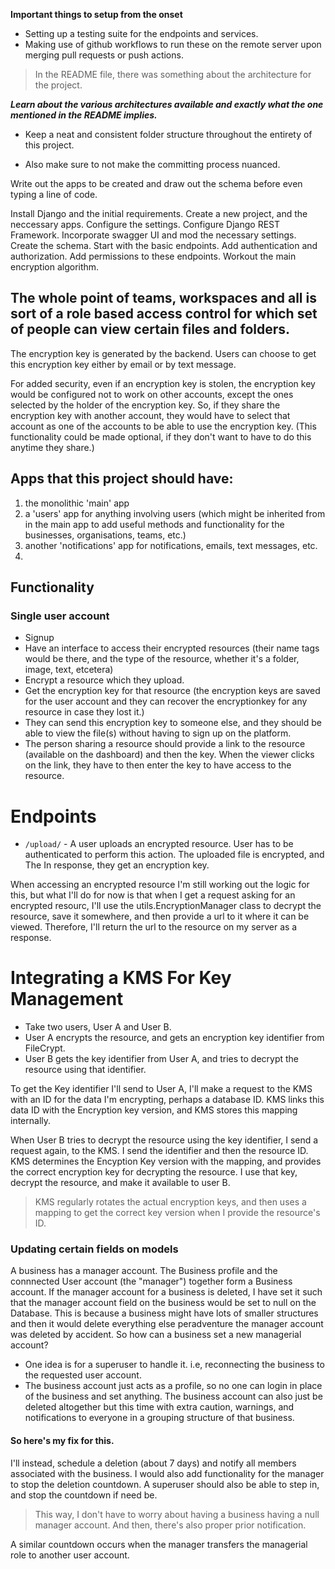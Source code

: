 **Important things to setup from the onset**
- Setting up a testing suite for the endpoints and services.
- Making use of github workflows to run these on the remote server upon merging pull requests or push actions.

> In the README file, there was something about the architecture for the project.

***Learn about the various architectures available and exactly what the one mentioned in the README implies.***

- Keep a neat and consistent folder structure throughout the entirety of this project.

- Also make sure to not make the committing process nuanced.

Write out the apps to be created and draw out the schema before even typing a line of code.



Install Django and the initial requirements.
Create a new project, and the neccessary apps.
Configure the settings.
Configure Django REST Framework.
Incorporate swagger UI and mod the necessary settings.
Create the schema.
Start with the basic endpoints.
Add authentication and authorization.
Add permissions to these endpoints.
Workout the main encryption algorithm.


## The whole point of teams, workspaces and all is sort of a role based access control for which set of people can view certain files and folders.


The encryption key is generated by the backend. Users can choose to get this encryption key either by email or by text message.

For added security, even if an encryption key is stolen, the encryption key would be configured not to work on other accounts, except the ones selected by the holder of the encryption key. So, if they share the encryption key with another account, they would have to select that account as one of the accounts to be able to use the encryption key. (This functionality could be made optional, if they don't want to have to do this anytime they share.)

## Apps that this project should have:

1. the monolithic 'main' app
2. a 'users' app for anything involving users (which might be inherited from in the main app to add useful methods and functionality for the businesses, organisations, teams, etc.)
3. another 'notifications' app for notifications, emails, text messages, etc.
4. 


## Functionality

### Single user account

- Signup
- Have an interface to access their encrypted resources (their name tags would be there, and the type of the resource, whether it's a folder, image, text, etcetera)
- Encrypt a resource which they upload.
- Get the encryption key for that resource (the encryption keys are saved for the user account and they can recover the encryptionkey for any resource in case they lost it.)
- They can send this encryption key to someone else, and they should be able to view the file(s) without having to sign up on the platform.
- The person sharing a resource should provide a link to the resource (available on the dashboard) and then the key. When the viewer clicks on the link, they have to then enter the key to have access to the resource.

# Endpoints
- `/upload/` - A user uploads an encrypted resource. User has to be authenticated to perform this action. The uploaded file is encrypted, and The In response, they get an encryption key.



When accessing an encrypted resource
I'm still working out the logic for this, but what I'll do for now is that when I get a request asking for an encrypted resourc,
I'll use the utils.EncryptionManager class to decrypt the resource, save it somewhere, and then provide a url to it where it can be viewed. Therefore, I'll return the url to the resource on my server as a response.


# Integrating a KMS For Key Management

- Take two users, User A and User B.
- User A encrypts the resource, and gets an encryption key identifier from FileCrypt.
- User B gets the key identifier from User A, and tries to decrypt the resource using that identifier.

To get the Key identifier I'll send to User A, I'll make a request to the KMS with an ID for the data I'm encrypting, perhaps
a database ID. KMS links this data ID with the Encryption key version, and KMS stores this mapping internally.

When User B tries to decrypt the resource using the key identifier, I send a request again, to the KMS. I send the
identifier and then the resource ID. KMS determines the Encyption Key version with the mapping, and provides the
correct encryption key for decrypting the resource. I use that key, decrypt the resource, and make it available to user B.

> KMS regularly rotates the actual encryption keys, and then uses a mapping to get the correct key version when I provide the resource's ID.


### Updating certain fields on models

A business has a manager account. The Business profile and the connnected User account (the "manager") together form a Business 
account. If the manager account for a business is deleted, I have set it such that the manager account field on the business would
be set to null on the Database. This is because a business might have lots of smaller structures and then it would delete
everything else peradventure the manager account was deleted by accident.
So how can a business set a new managerial account?
- One idea is for a superuser to handle it. i.e, reconnecting the business to the requested user account.
- The business account just acts as a profile, so no one can login in place of the business and set anything.
The business account can also just be deleted altogether but this time with extra caution, warnings, and notifications to
everyone in a grouping structure of that business.

#### So here's my fix for this.
I'll instead, schedule a deletion (about 7 days) and notify all members associated with the business.
I would also add functionality for the manager to stop the deletion countdown. A superuser should also be able to step in,
and stop the countdown if need be.
> This way, I don't have to worry about having a business having a null manager account. And then, there's also proper prior notification.

A similar countdown occurs when the manager transfers the managerial role to another user account.